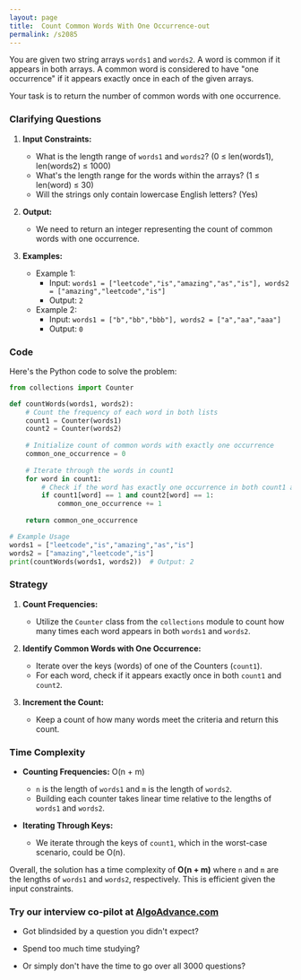 ```yaml
---
layout: page
title:  Count Common Words With One Occurrence-out
permalink: /s2085
---
```


You are given two string arrays `words1` and `words2`. A word is common if it appears in both arrays. A common word is considered to have "one occurrence" if it appears exactly once in each of the given arrays. 

Your task is to return the number of common words with one occurrence.


### Clarifying Questions

1. **Input Constraints:**
   - What is the length range of `words1` and `words2`? (0 ≤ len(words1), len(words2) ≤ 1000)
   - What's the length range for the words within the arrays? (1 ≤ len(word) ≤ 30)
   - Will the strings only contain lowercase English letters? (Yes)

2. **Output:**
   - We need to return an integer representing the count of common words with one occurrence.

3. **Examples:**
   - Example 1:
     - Input: `words1 = ["leetcode","is","amazing","as","is"], words2 = ["amazing","leetcode","is"]`
     - Output: `2`
   - Example 2:
     - Input: `words1 = ["b","bb","bbb"], words2 = ["a","aa","aaa"]`
     - Output: `0`

### Code

Here's the Python code to solve the problem:

```python
from collections import Counter

def countWords(words1, words2):
    # Count the frequency of each word in both lists
    count1 = Counter(words1)
    count2 = Counter(words2)
    
    # Initialize count of common words with exactly one occurrence
    common_one_occurrence = 0
    
    # Iterate through the words in count1
    for word in count1:
        # Check if the word has exactly one occurrence in both count1 and count2
        if count1[word] == 1 and count2[word] == 1:
            common_one_occurrence += 1
    
    return common_one_occurrence

# Example Usage
words1 = ["leetcode","is","amazing","as","is"]
words2 = ["amazing","leetcode","is"]
print(countWords(words1, words2))  # Output: 2
```

### Strategy

1. **Count Frequencies:**
   - Utilize the `Counter` class from the `collections` module to count how many times each word appears in both `words1` and `words2`. 

2. **Identify Common Words with One Occurrence:**
   - Iterate over the keys (words) of one of the Counters (`count1`).
   - For each word, check if it appears exactly once in both `count1` and `count2`.

3. **Increment the Count:**
   - Keep a count of how many words meet the criteria and return this count.

### Time Complexity

- **Counting Frequencies:** O(n + m)
  - `n` is the length of `words1` and `m` is the length of `words2`.
  - Building each counter takes linear time relative to the lengths of `words1` and `words2`.

- **Iterating Through Keys:**
  - We iterate through the keys of `count1`, which in the worst-case scenario, could be O(n).

Overall, the solution has a time complexity of **O(n + m)** where `n` and `m` are the lengths of `words1` and `words2`, respectively. This is efficient given the input constraints.


### Try our interview co-pilot at [AlgoAdvance.com](https://algoAdvance.com)

- Got blindsided by a question you didn't expect?

- Spend too much time studying?

- Or simply don't have the time to go over all 3000 questions?

